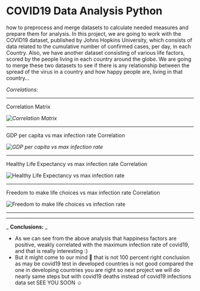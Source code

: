 # **COVID19 Data Analysis Python**

how to preprocess and merge datasets to calculate needed measures and prepare them for analysis. In this project, we are going to work with the COVID19 dataset, published by Johns Hopkins University, which consists of data related to the cumulative number of confirmed cases, per day, in each Country. Also, we have another dataset consisting of various life factors, scored by the people living in each country around the globe. We are going to merge these two datasets to see if there is any relationship between the spread of the virus in a country and how happy people are, living in that country...

_Correlations:_

-----

Correlation Matrix

_![Correlation Matrix](https://user-images.githubusercontent.com/69568555/152249628-bb5d7243-9953-495b-85f8-42c459063be5.png)_

-----

GDP per capita vs max infection rate Correlation

_![GDP per capita vs max infection rate](https://user-images.githubusercontent.com/69568555/152248559-2cd18c34-5eec-4ae5-98b9-86847c9468f9.png)_

-----

Healthy Life Expectancy vs max infection rate Correlation

![Healthy Life Expectancy vs max infection rate](https://user-images.githubusercontent.com/69568555/152248718-56afd6a7-5267-4aba-8f0f-3f04539b041a.png)

-----

Freedom to make life choices vs max infection rate Correlation

![Freedom to make life choices vs infection rate](https://user-images.githubusercontent.com/69568555/152248820-c6a75551-2de9-404a-a0f2-ce1fb535d100.png)

-----

-----

_ **Conclusions:** _

- As we can see from the above analysis that happiness factors are positive, weakly correlated with the maximum infection rate of covid19, and that is really interesting :)
- But it might come to our mind 🤔 that is not 100 percent right conclusion as may be covid19 test in developed countries is not good compared the one in developing countries you are right so next project we will do nearly same steps but with covid19 deaths instead of covid19 infections data set SEE YOU SOON ☺️
